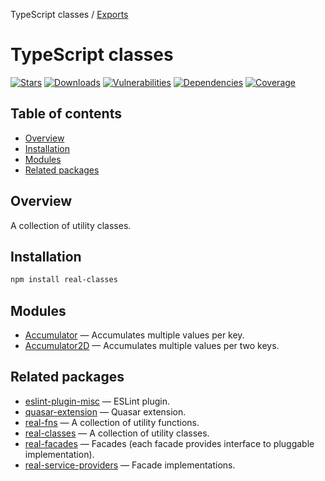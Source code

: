 TypeScript classes / [Exports](modules.md)

# TypeScript classes

[![Stars](https://img.shields.io/github/stars/ilyub/real-classes)](https://github.com/ilyub/real-classes)
[![Downloads](https://img.shields.io/npm/dm/real-classes)](https://www.npmjs.com/package/real-classes)
[![Vulnerabilities](https://img.shields.io/snyk/vulnerabilities/npm/real-classes)](https://snyk.io/advisor/npm-package/real-classes)
[![Dependencies](https://img.shields.io/librariesio/release/npm/real-classes)](https://libraries.io/npm/real-classes)
[![Coverage](https://img.shields.io/sonar/coverage/ilyub_real-classes.svg?server=https%3A%2F%2Fsonarcloud.io)](https://sonarcloud.io/component_measures?id=ilyub_real-classes&metric=coverage)

## Table of contents

- [Overview](#overview)
- [Installation](#installation)
- [Modules](#modules)
- [Related packages](#related-packages)

## [](#overview)Overview

A collection of utility classes.

## [](#installation)Installation

```sh
npm install real-classes
```

## [](#modules)Modules

- [Accumulator](https://ilyub.github.io/real-classes/modules/Accumulator.html) &mdash; Accumulates multiple values per key.
- [Accumulator2D](https://ilyub.github.io/real-classes/modules/Accumulator2D.html) &mdash; Accumulates multiple values per two keys.

## [](#related-packages)Related packages

- [eslint-plugin-misc](https://www.npmjs.com/package/eslint-plugin-misc) &mdash; ESLint plugin.
- [quasar-extension](https://www.npmjs.com/package/quasar-extension) &mdash; Quasar extension.
- [real-fns](https://www.npmjs.com/package/real-fns) &mdash; A collection of utility functions.
- [real-classes](https://www.npmjs.com/package/real-classes) &mdash; A collection of utility classes.
- [real-facades](https://www.npmjs.com/package/real-facades) &mdash; Facades (each facade provides interface to pluggable implementation).
- [real-service-providers](https://www.npmjs.com/package/real-service-providers) &mdash; Facade implementations.
